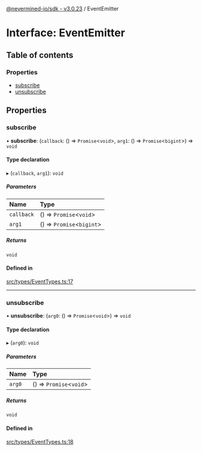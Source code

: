 [@nevermined-io/sdk - v3.0.23](../code-reference.md) / EventEmitter

# Interface: EventEmitter

## Table of contents

### Properties

- [subscribe](EventEmitter.md#subscribe)
- [unsubscribe](EventEmitter.md#unsubscribe)

## Properties

### subscribe

• **subscribe**: (`callback`: () => `Promise`\<`void`\>, `arg1`: () => `Promise`\<`bigint`\>) => `void`

#### Type declaration

▸ (`callback`, `arg1`): `void`

##### Parameters

| Name       | Type                        |
| :--------- | :-------------------------- |
| `callback` | () => `Promise`\<`void`\>   |
| `arg1`     | () => `Promise`\<`bigint`\> |

##### Returns

`void`

#### Defined in

[src/types/EventTypes.ts:17](https://github.com/nevermined-io/sdk-js/blob/1cda883adfb801658f47efa6d7c6cc8f9f8998da/src/types/EventTypes.ts#L17)

---

### unsubscribe

• **unsubscribe**: (`arg0`: () => `Promise`\<`void`\>) => `void`

#### Type declaration

▸ (`arg0`): `void`

##### Parameters

| Name   | Type                      |
| :----- | :------------------------ |
| `arg0` | () => `Promise`\<`void`\> |

##### Returns

`void`

#### Defined in

[src/types/EventTypes.ts:18](https://github.com/nevermined-io/sdk-js/blob/1cda883adfb801658f47efa6d7c6cc8f9f8998da/src/types/EventTypes.ts#L18)
